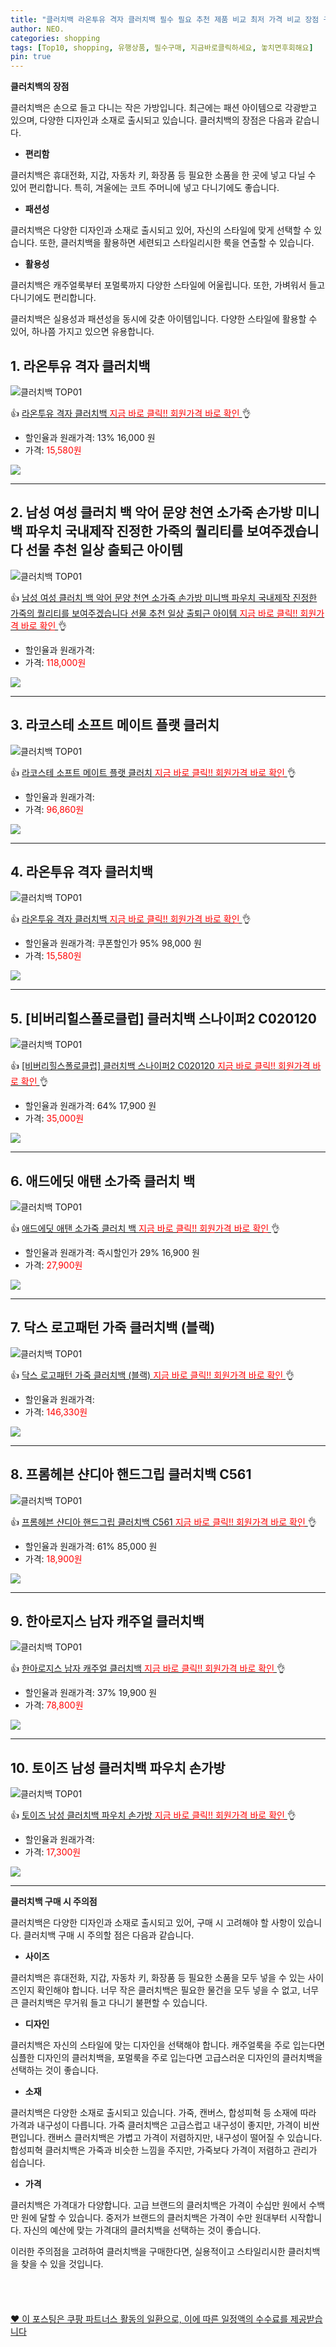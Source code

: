 ```yaml
---
title: "클러치백 라온투유 격자 클러치백 필수 필요 추천 제품 비교 최저 가격 비교 장점 구매 후기 구매평"
author: NEO.
categories: shopping
tags: [Top10, shopping, 유행상품, 필수구매, 지금바로클릭하세요, 놓치면후회해요]
pin: true
---
```

**클러치백의 장점**

클러치백은 손으로 들고 다니는 작은 가방입니다. 최근에는 패션 아이템으로 각광받고 있으며, 다양한 디자인과 소재로 출시되고 있습니다. 클러치백의 장점은 다음과 같습니다.

* **편리함**

클러치백은 휴대전화, 지갑, 자동차 키, 화장품 등 필요한 소품을 한 곳에 넣고 다닐 수 있어 편리합니다. 특히, 겨울에는 코트 주머니에 넣고 다니기에도 좋습니다.

* **패션성**

클러치백은 다양한 디자인과 소재로 출시되고 있어, 자신의 스타일에 맞게 선택할 수 있습니다. 또한, 클러치백을 활용하면 세련되고 스타일리시한 룩을 연출할 수 있습니다.

* **활용성**

클러치백은 캐주얼룩부터 포멀룩까지 다양한 스타일에 어울립니다. 또한, 가벼워서 들고 다니기에도 편리합니다.

클러치백은 실용성과 패션성을 동시에 갖춘 아이템입니다. 다양한 스타일에 활용할 수 있어, 하나쯤 가지고 있으면 유용합니다.

   

## 1. 라온투유 격자 클러치백

![클러치백 TOP01](https://thumbnail10.coupangcdn.com/thumbnails/remote/490x490ex/image/rs_quotation_api/9l4a5ble/67e36b90e6c14d3a86889835181c7514.jpg)


👍 [라온투유 격자 클러치백 <font color=red> 지금 바로 클릭!! 회원가격 바로 확인 </font> ](https://link.coupang.com/re/AFFSDP?lptag=AF3617701&subid=GithubCoopas&pageKey=6078107414&traceid=V0-153&itemId=11253254195&vendorItemId=78530312498) 👌 


- 할인율과 원래가격: 13%  16,000   원
- 가격: <span style='color:red'>15,580원</span>

[![](/discount_price.png)](https://link.coupang.com/re/AFFSDP?lptag=AF3617701&subid=GithubCoopas&pageKey=6078107414&traceid=V0-153&itemId=11253254195&vendorItemId=78530312498)

---


   

## 2. 남성 여성 클러치 백 악어 문양 천연 소가죽 손가방 미니백 파우치 국내제작 진정한 가죽의 퀄리티를 보여주겠습니다 선물 추천 일상 출퇴근 아이템

![클러치백 TOP01](https://thumbnail8.coupangcdn.com/thumbnails/remote/490x490ex/image/vendor_inventory/fd0c/8ef0198c1d01b30e8676393d73973b74a8d220ea0b6d30a0ca80d7a6ef2a.png)


👍 [남성 여성 클러치 백 악어 문양 천연 소가죽 손가방 미니백 파우치 국내제작 진정한 가죽의 퀄리티를 보여주겠습니다 선물 추천 일상 출퇴근 아이템 <font color=red> 지금 바로 클릭!! 회원가격 바로 확인 </font> ](https://link.coupang.com/re/AFFSDP?lptag=AF3617701&subid=GithubCoopas&pageKey=7733087892&traceid=V0-153&itemId=20785017530&vendorItemId=87854727753) 👌 


- 할인율과 원래가격: 
- 가격: <span style='color:red'>118,000원</span>

[![](/discount_price.png)](https://link.coupang.com/re/AFFSDP?lptag=AF3617701&subid=GithubCoopas&pageKey=7733087892&traceid=V0-153&itemId=20785017530&vendorItemId=87854727753)

---


   

## 3. 라코스테 소프트 메이트 플랫 클러치

![클러치백 TOP01](https://thumbnail10.coupangcdn.com/thumbnails/remote/490x490ex/image/retail/images/4313050393913505-8ad2f528-de22-4e43-b54f-0efb786c6bed.jpg)


👍 [라코스테 소프트 메이트 플랫 클러치 <font color=red> 지금 바로 클릭!! 회원가격 바로 확인 </font> ](https://link.coupang.com/re/AFFSDP?lptag=AF3617701&subid=GithubCoopas&pageKey=6386022348&traceid=V0-153&itemId=13590042673&vendorItemId=80843226434) 👌 


- 할인율과 원래가격: 
- 가격: <span style='color:red'>96,860원</span>

[![](/discount_price.png)](https://link.coupang.com/re/AFFSDP?lptag=AF3617701&subid=GithubCoopas&pageKey=6386022348&traceid=V0-153&itemId=13590042673&vendorItemId=80843226434)

---


   

## 4. 라온투유 격자 클러치백

![클러치백 TOP01](https://thumbnail10.coupangcdn.com/thumbnails/remote/490x490ex/image/rs_quotation_api/9l4a5ble/67e36b90e6c14d3a86889835181c7514.jpg)


👍 [라온투유 격자 클러치백 <font color=red> 지금 바로 클릭!! 회원가격 바로 확인 </font> ](https://link.coupang.com/re/AFFSDP?lptag=AF3617701&subid=GithubCoopas&pageKey=6078107414&traceid=V0-153&itemId=11253254195&vendorItemId=78530312498) 👌 


- 할인율과 원래가격: 쿠폰할인가 95%  98,000   원
- 가격: <span style='color:red'>15,580원</span>

[![](/discount_price.png)](https://link.coupang.com/re/AFFSDP?lptag=AF3617701&subid=GithubCoopas&pageKey=6078107414&traceid=V0-153&itemId=11253254195&vendorItemId=78530312498)

---


   

## 5. [비버리힐스폴로클럽] 클러치백 스나이퍼2 C020120

![클러치백 TOP01](https://thumbnail7.coupangcdn.com/thumbnails/remote/490x490ex/image/vendor_inventory/a838/266f7645fb6122a6333ac232a9e4e1de7a0da87dd57974ecce155dab424d.jpg)


👍 [[비버리힐스폴로클럽] 클러치백 스나이퍼2 C020120 <font color=red> 지금 바로 클릭!! 회원가격 바로 확인 </font> ](https://link.coupang.com/re/AFFSDP?lptag=AF3617701&subid=GithubCoopas&pageKey=4649980329&traceid=V0-153&itemId=5796150920&vendorItemId=70256731609) 👌 


- 할인율과 원래가격: 64%  17,900   원
- 가격: <span style='color:red'>35,000원</span>

[![](/discount_price.png)](https://link.coupang.com/re/AFFSDP?lptag=AF3617701&subid=GithubCoopas&pageKey=4649980329&traceid=V0-153&itemId=5796150920&vendorItemId=70256731609)

---


   

## 6. 애드에딧 애탠 소가죽 클러치 백

![클러치백 TOP01](https://thumbnail9.coupangcdn.com/thumbnails/remote/490x490ex/image/rs_quotation_api/x41bwoeb/34b2f93631174dff9f8b356918f67f21.jpg)


👍 [애드에딧 애탠 소가죽 클러치 백 <font color=red> 지금 바로 클릭!! 회원가격 바로 확인 </font> ](https://link.coupang.com/re/AFFSDP?lptag=AF3617701&subid=GithubCoopas&pageKey=5484312083&traceid=V0-153&itemId=8470276641&vendorItemId=75757839722) 👌 


- 할인율과 원래가격: 즉시할인가 29%  16,900   원
- 가격: <span style='color:red'>27,900원</span>

[![](/discount_price.png)](https://link.coupang.com/re/AFFSDP?lptag=AF3617701&subid=GithubCoopas&pageKey=5484312083&traceid=V0-153&itemId=8470276641&vendorItemId=75757839722)

---


   

## 7. 닥스 로고패턴 가죽 클러치백 (블랙)

![클러치백 TOP01](https://thumbnail9.coupangcdn.com/thumbnails/remote/490x490ex/image/vendor_inventory/4aa9/f01286b7813e0836eead199677d535b8043aee0d738a768d47ada568a88e.JPG)


👍 [닥스 로고패턴 가죽 클러치백 (블랙) <font color=red> 지금 바로 클릭!! 회원가격 바로 확인 </font> ](https://link.coupang.com/re/AFFSDP?lptag=AF3617701&subid=GithubCoopas&pageKey=5405371113&traceid=V0-153&itemId=8107250483&vendorItemId=86744169846) 👌 


- 할인율과 원래가격: 
- 가격: <span style='color:red'>146,330원</span>

[![](/discount_price.png)](https://link.coupang.com/re/AFFSDP?lptag=AF3617701&subid=GithubCoopas&pageKey=5405371113&traceid=V0-153&itemId=8107250483&vendorItemId=86744169846)

---


   

## 8. 프롬헤븐 샨디아 핸드그립 클러치백 C561

![클러치백 TOP01](https://thumbnail10.coupangcdn.com/thumbnails/remote/490x490ex/image/rs_quotation_api/dnubzxrf/4889a40250624ccfa85c5d24a4a4655b.jpg)


👍 [프롬헤븐 샨디아 핸드그립 클러치백 C561 <font color=red> 지금 바로 클릭!! 회원가격 바로 확인 </font> ](https://link.coupang.com/re/AFFSDP?lptag=AF3617701&subid=GithubCoopas&pageKey=6176907700&traceid=V0-153&itemId=12097226955&vendorItemId=79369059216) 👌 


- 할인율과 원래가격: 61%  85,000   원
- 가격: <span style='color:red'>18,900원</span>

[![](/discount_price.png)](https://link.coupang.com/re/AFFSDP?lptag=AF3617701&subid=GithubCoopas&pageKey=6176907700&traceid=V0-153&itemId=12097226955&vendorItemId=79369059216)

---


   

## 9. 한아로지스 남자 캐주얼 클러치백

![클러치백 TOP01](https://thumbnail6.coupangcdn.com/thumbnails/remote/490x490ex/image/vendor_inventory/3e0b/8b161cdc8191be958a0f5a5e82f59cc99c91afc49131abacf5c6882f4014.jpg)


👍 [한아로지스 남자 캐주얼 클러치백 <font color=red> 지금 바로 클릭!! 회원가격 바로 확인 </font> ](https://link.coupang.com/re/AFFSDP?lptag=AF3617701&subid=GithubCoopas&pageKey=7637509361&traceid=V0-153&itemId=20284206309&vendorItemId=87371394197) 👌 


- 할인율과 원래가격: 37%  19,900   원
- 가격: <span style='color:red'>78,800원</span>

[![](/discount_price.png)](https://link.coupang.com/re/AFFSDP?lptag=AF3617701&subid=GithubCoopas&pageKey=7637509361&traceid=V0-153&itemId=20284206309&vendorItemId=87371394197)

---


   

## 10. 토이즈 남성 클러치백 파우치 손가방

![클러치백 TOP01](https://thumbnail9.coupangcdn.com/thumbnails/remote/490x490ex/image/vendor_inventory/70f6/28c5c007309ea3d49b21ed1c4e64820de6a6b9eb33b4fcbd0a52e5cf562e.png)


👍 [토이즈 남성 클러치백 파우치 손가방 <font color=red> 지금 바로 클릭!! 회원가격 바로 확인 </font> ](https://link.coupang.com/re/AFFSDP?lptag=AF3617701&subid=GithubCoopas&pageKey=6575923364&traceid=V0-153&itemId=14779188662&vendorItemId=82452948151) 👌 


- 할인율과 원래가격: 
- 가격: <span style='color:red'>17,300원</span>

[![](/discount_price.png)](https://link.coupang.com/re/AFFSDP?lptag=AF3617701&subid=GithubCoopas&pageKey=6575923364&traceid=V0-153&itemId=14779188662&vendorItemId=82452948151)

---
**클러치백 구매 시 주의점**

클러치백은 다양한 디자인과 소재로 출시되고 있어, 구매 시 고려해야 할 사항이 있습니다. 클러치백 구매 시 주의할 점은 다음과 같습니다.

* **사이즈**

클러치백은 휴대전화, 지갑, 자동차 키, 화장품 등 필요한 소품을 모두 넣을 수 있는 사이즈인지 확인해야 합니다. 너무 작은 클러치백은 필요한 물건을 모두 넣을 수 없고, 너무 큰 클러치백은 무거워 들고 다니기 불편할 수 있습니다.

* **디자인**

클러치백은 자신의 스타일에 맞는 디자인을 선택해야 합니다. 캐주얼룩을 주로 입는다면 심플한 디자인의 클러치백을, 포멀룩을 주로 입는다면 고급스러운 디자인의 클러치백을 선택하는 것이 좋습니다.

* **소재**

클러치백은 다양한 소재로 출시되고 있습니다. 가죽, 캔버스, 합성피혁 등 소재에 따라 가격과 내구성이 다릅니다. 가죽 클러치백은 고급스럽고 내구성이 좋지만, 가격이 비싼 편입니다. 캔버스 클러치백은 가볍고 가격이 저렴하지만, 내구성이 떨어질 수 있습니다. 합성피혁 클러치백은 가죽과 비슷한 느낌을 주지만, 가죽보다 가격이 저렴하고 관리가 쉽습니다.

* **가격**

클러치백은 가격대가 다양합니다. 고급 브랜드의 클러치백은 가격이 수십만 원에서 수백만 원에 달할 수 있습니다. 중저가 브랜드의 클러치백은 가격이 수만 원대부터 시작합니다. 자신의 예산에 맞는 가격대의 클러치백을 선택하는 것이 좋습니다.

이러한 주의점을 고려하여 클러치백을 구매한다면, 실용적이고 스타일리시한 클러치백을 찾을 수 있을 것입니다.<br><br><br><br><br> [ ❤  이 포스팅은 쿠팡 파트너스 활동의 일환으로, 이에 따른 일정액의 수수료를 제공받습니다](https://link.coupang.com/a/bcEFyh)